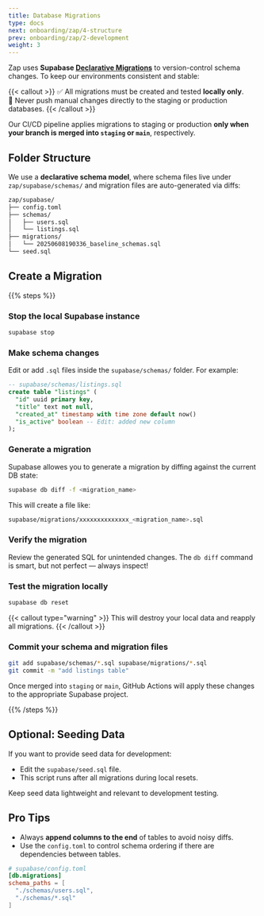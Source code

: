 ```yaml
---
title: Database Migrations
type: docs
next: onboarding/zap/4-structure
prev: onboarding/zap/2-development
weight: 3
---
```


Zap uses **Supabase [Declarative Migrations](https://supabase.com/docs/guides/local-development/declarative-database-schemas)** to version-control schema changes. To keep our environments consistent and stable:

{{< callout  >}}
✅ All migrations must be created and tested **locally only**.  
🚫 Never push manual changes directly to the staging or production databases.
{{< /callout >}}

Our CI/CD pipeline applies migrations to staging or production **only when your branch is merged into `staging` or `main`**, respectively.

## Folder Structure

We use a **declarative schema model**, where schema files live under `zap/supabase/schemas/` and migration files are auto-generated via diffs:

```bash
zap/supabase/
├── config.toml
├── schemas/
│   ├── users.sql
│   └── listings.sql
├── migrations/
│   └── 20250608190336_baseline_schemas.sql
└── seed.sql
```

## Create a Migration

{{% steps %}}

### Stop the local Supabase instance

```bash
supabase stop
```

### Make schema changes

Edit or add `.sql` files inside the `supabase/schemas/` folder. For example:

```sql
-- supabase/schemas/listings.sql
create table "listings" (
  "id" uuid primary key,
  "title" text not null,
  "created_at" timestamp with time zone default now()
  "is_active" boolean -- Edit: added new column
);
```

### Generate a migration

Supabase allowes you to generate a migration by diffing against the current DB state:

```bash
supabase db diff -f <migration_name>
```

This will create a file like:

```bash
supabase/migrations/xxxxxxxxxxxxxx_<migration_name>.sql
```

### Verify the migration

Review the generated SQL for unintended changes. The `db diff` command is smart, but not perfect — always inspect!

### Test the migration locally

```bash
supabase db reset
```

{{< callout type="warning" >}}
This will destroy your local data and reapply all migrations.
{{< /callout >}}

### Commit your schema and migration files

```bash
git add supabase/schemas/*.sql supabase/migrations/*.sql
git commit -m "add listings table"
```

Once merged into `staging` or `main`, GitHub Actions will apply these changes to the appropriate Supabase project.

{{% /steps %}}

## Optional: Seeding Data

If you want to provide seed data for development:

- Edit the `supabase/seed.sql` file.
- This script runs after all migrations during local resets.

Keep seed data lightweight and relevant to development testing.

## Pro Tips

- Always **append columns to the end** of tables to avoid noisy diffs.
- Use the `config.toml` to control schema ordering if there are dependencies between tables.

```toml
# supabase/config.toml
[db.migrations]
schema_paths = [
  "./schemas/users.sql",
  "./schemas/*.sql"
]
```
